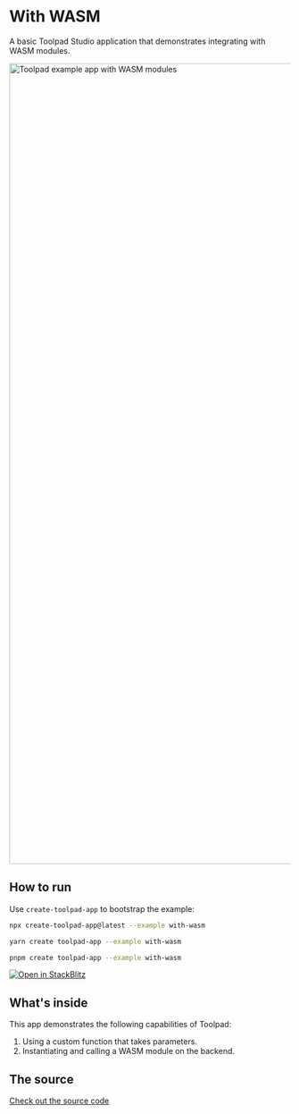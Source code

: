 # With WASM

<p class="description">A basic Toolpad Studio application that demonstrates integrating with WASM modules.</p>

<a target="_blank">
  <img src="https://mui.com/static/toolpad/marketing/with-wasm.png" alt="Toolpad example app with WASM modules" style="aspect-ratio: 687/379;" width="1433">
</a>

## How to run

Use `create-toolpad-app` to bootstrap the example:

```bash
npx create-toolpad-app@latest --example with-wasm
```

```bash
yarn create toolpad-app --example with-wasm
```

```bash
pnpm create toolpad-app --example with-wasm
```

[![Open in StackBlitz](https://developer.stackblitz.com/img/open_in_stackblitz.svg)](https://stackblitz.com/fork/github/mui/toolpad/tree/master/examples/studio/with-wasm)

## What's inside

This app demonstrates the following capabilities of Toolpad:

1. Using a custom function that takes parameters.
2. Instantiating and calling a WASM module on the backend.

## The source

[Check out the source code](https://github.com/mui/toolpad/tree/master/examples/studio/with-wasm)
